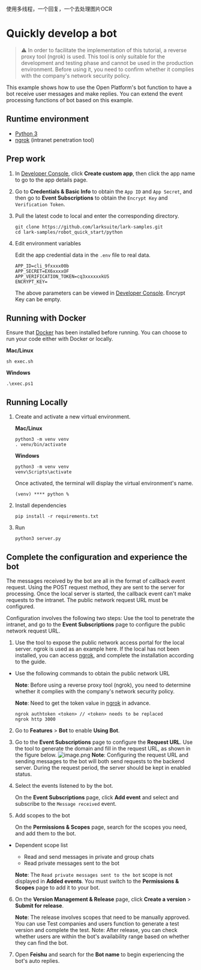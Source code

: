 使用多线程，一个回复，一个去处理图片OCR
# Quickly develop a bot

> ⚠️ In order to facilitate the implementation of this tutorial, a reverse proxy tool (ngrok) is used. This tool is only suitable for the development and testing phase and cannot be used in the production environment. Before using it, you need to confirm whether it complies with the company's network security policy.

This example shows how to use the Open Platform's bot function to have a bot receive user messages and make replies. You
can extend the event processing functions of bot based on this example.

## Runtime environment

- [Python 3](https://www.python.org/)
- [ngrok](https://ngrok.com/download) (intranet penetration tool)

## Prep work

1. In [Developer Console](https://open.feishu.cn/app/), click **Create custom app**, then click the app name to go to
   the app details page.
2. Go to **Credentials & Basic Info** to obtain the `App ID` and `App Secret`, and then go to **Event Subscriptions** to
   obtain the
   `Encrypt Key` and `Verification Token`.
3. Pull the latest code to local and enter the corresponding directory.
    ```
    git clone https://github.com/larksuite/lark-samples.git
    cd lark-samples/robot_quick_start/python
    ```


4. Edit environment variables

   Edit the app credential data in the `.env` file to real data.
    ```
    APP_ID=cli_9fxxxx00b
    APP_SECRET=EX6xxxxOF
    APP_VERIFICATION_TOKEN=cq3xxxxxxkUS 
    ENCRYPT_KEY=
    ```
   The above parameters can be viewed in [Developer Console](https://open.feishu.cn/app/). Encrypt Key can be empty.

## Running with Docker

Ensure that [Docker](https://www.docker.com/) has been installed before running. You can choose to run your code either
with Docker or locally.

**Mac/Linux**

```
sh exec.sh
```

**Windows**

```
.\exec.ps1
```

## Running Locally

1. Create and activate a new virtual environment.

   **Mac/Linux**
   ```
   python3 -m venv venv 
   . venv/bin/activate
   ```

   **Windows**
   ```
   python3 -m venv venv 
   venv\Scripts\activate
   ```

   Once activated, the terminal will display the virtual environment's name.
   ```
   (venv) **** python %
   ```

2. Install dependencies

   ```
   pip install -r requirements.txt
   ```

3. Run

   ```
   python3 server.py
   ```

## Complete the configuration and experience the bot

The messages received by the bot are all in the format of callback event request. Using the POST request method, they
are sent to the server for processing. Once the local server is started, the callback event can't make requests to the
intranet. The public network request URL must be configured.

Configuration involves the following two steps: Use the tool to penetrate the intranet, and go to the **Event
Subscriptions** page to configure the public network request URL.

1. Use the tool to expose the public network access portal for the local server. ngrok is used as an example here. If
   the local has not been installed, you can access [ngrok](https://ngrok.com/download), and complete the installation
   according to the guide.

- Use the following commands to obtain the public network URL

  **Note**: Before using a reverse proxy tool (ngrok), you need to determine whether it complies with the company's
  network security policy.

  **Note**: Need to get the token value in [ngrok](https://dashboard.ngrok.com/signup) in advance.
   ```
   ngrok authtoken <token> // <token> needs to be replaced
   ngrok http 3000
   ```


2. Go to **Features** > **Bot** to enable **Using Bot**.
3. Go to the **Event Subscriptions** page to configure the **Request URL**. Use the tool to generate the domain and fill
   in the request URL, as shown in the figure below.
   ![image.png](https://sf3-cn.feishucdn.com/obj/open-platform-opendoc/0ce38ea653e636accbd6d268b69360f9_Osy22NvNOK.png)
   **Note**: Configuring the request URL and sending messages to the bot will both send requests to the backend server.
   During the request period, the server should be kept in enabled status.

4. Select the events listened to by the bot.

   On the **Event Subscriptions** page, click **Add event** and select and subscribe to the `Message received` event.
5. Add scopes to the bot

   On the **Permissions & Scopes** page, search for the scopes you need, and add them to the bot.

- Dependent scope list
    - Read and send messages in private and group chats
    - Read private messages sent to the bot

  **Note**: The `Read private messages sent to the bot` scope is not displayed in **Added events**. You must switch to
  the **Permissions & Scopes** page to add it to your bot.

6. On the **Version Management & Release** page, click **Create a version** > **Submit for release**.

   **Note**: The release involves scopes that need to be manually approved. You can use Test companies and users
   function to generate a test version and complete the test. Note: After release, you can check whether users are
   within the bot's availability range based on whether they can find the bot.

8. Open **Feishu** and search for the **Bot name** to begin experiencing the bot's auto replies.
